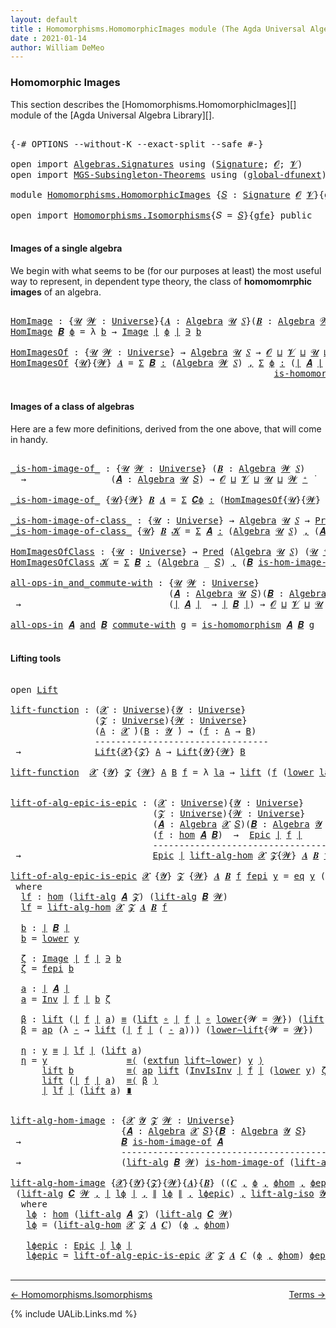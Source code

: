 ```yaml
---
layout: default
title : Homomorphisms.HomomorphicImages module (The Agda Universal Algebra Library)
date : 2021-01-14
author: William DeMeo
---
```


### <a id="homomorphic-images">Homomorphic Images</a>

This section describes the [Homomorphisms.HomomorphicImages][] module of the [Agda Universal Algebra Library][].

<pre class="Agda">

<a id="333" class="Symbol">{-#</a> <a id="337" class="Keyword">OPTIONS</a> <a id="345" class="Pragma">--without-K</a> <a id="357" class="Pragma">--exact-split</a> <a id="371" class="Pragma">--safe</a> <a id="378" class="Symbol">#-}</a>

<a id="383" class="Keyword">open</a> <a id="388" class="Keyword">import</a> <a id="395" href="Algebras.Signatures.html" class="Module">Algebras.Signatures</a> <a id="415" class="Keyword">using</a> <a id="421" class="Symbol">(</a><a id="422" href="Algebras.Signatures.html#1299" class="Function">Signature</a><a id="431" class="Symbol">;</a> <a id="433" href="universes.html#613" class="Generalizable">𝓞</a><a id="434" class="Symbol">;</a> <a id="436" href="universes.html#617" class="Generalizable">𝓥</a><a id="437" class="Symbol">)</a>
<a id="439" class="Keyword">open</a> <a id="444" class="Keyword">import</a> <a id="451" href="MGS-Subsingleton-Theorems.html" class="Module">MGS-Subsingleton-Theorems</a> <a id="477" class="Keyword">using</a> <a id="483" class="Symbol">(</a><a id="484" href="MGS-Subsingleton-Theorems.html#3468" class="Function">global-dfunext</a><a id="498" class="Symbol">)</a>

<a id="501" class="Keyword">module</a> <a id="508" href="Homomorphisms.HomomorphicImages.html" class="Module">Homomorphisms.HomomorphicImages</a> <a id="540" class="Symbol">{</a><a id="541" href="Homomorphisms.HomomorphicImages.html#541" class="Bound">𝑆</a> <a id="543" class="Symbol">:</a> <a id="545" href="Algebras.Signatures.html#1299" class="Function">Signature</a> <a id="555" href="universes.html#613" class="Generalizable">𝓞</a> <a id="557" href="universes.html#617" class="Generalizable">𝓥</a><a id="558" class="Symbol">}{</a><a id="560" href="Homomorphisms.HomomorphicImages.html#560" class="Bound">gfe</a> <a id="564" class="Symbol">:</a> <a id="566" href="MGS-Subsingleton-Theorems.html#3468" class="Function">global-dfunext</a><a id="580" class="Symbol">}</a> <a id="582" class="Keyword">where</a>

<a id="589" class="Keyword">open</a> <a id="594" class="Keyword">import</a> <a id="601" href="Homomorphisms.Isomorphisms.html" class="Module">Homomorphisms.Isomorphisms</a><a id="627" class="Symbol">{</a><a id="628" class="Argument">𝑆</a> <a id="630" class="Symbol">=</a> <a id="632" href="Homomorphisms.HomomorphicImages.html#541" class="Bound">𝑆</a><a id="633" class="Symbol">}{</a><a id="635" href="Homomorphisms.HomomorphicImages.html#560" class="Bound">gfe</a><a id="638" class="Symbol">}</a> <a id="640" class="Keyword">public</a>

</pre>


#### <a id="images-of-a-single-algebra">Images of a single algebra</a>

We begin with what seems to be (for our purposes at least) the most useful way to represent, in dependent type theory, the class of **homomomrphic images** of an algebra.

<pre class="Agda">

<a id="HomImage"></a><a id="919" href="Homomorphisms.HomomorphicImages.html#919" class="Function">HomImage</a> <a id="928" class="Symbol">:</a> <a id="930" class="Symbol">{</a><a id="931" href="Homomorphisms.HomomorphicImages.html#931" class="Bound">𝓤</a> <a id="933" href="Homomorphisms.HomomorphicImages.html#933" class="Bound">𝓦</a> <a id="935" class="Symbol">:</a> <a id="937" href="universes.html#551" class="Function">Universe</a><a id="945" class="Symbol">}{</a><a id="947" href="Homomorphisms.HomomorphicImages.html#947" class="Bound">𝑨</a> <a id="949" class="Symbol">:</a> <a id="951" href="Algebras.Algebras.html#694" class="Function">Algebra</a> <a id="959" href="Homomorphisms.HomomorphicImages.html#931" class="Bound">𝓤</a> <a id="961" href="Homomorphisms.HomomorphicImages.html#541" class="Bound">𝑆</a><a id="962" class="Symbol">}(</a><a id="964" href="Homomorphisms.HomomorphicImages.html#964" class="Bound">𝑩</a> <a id="966" class="Symbol">:</a> <a id="968" href="Algebras.Algebras.html#694" class="Function">Algebra</a> <a id="976" href="Homomorphisms.HomomorphicImages.html#933" class="Bound">𝓦</a> <a id="978" href="Homomorphisms.HomomorphicImages.html#541" class="Bound">𝑆</a><a id="979" class="Symbol">)(</a><a id="981" href="Homomorphisms.HomomorphicImages.html#981" class="Bound">ϕ</a> <a id="983" class="Symbol">:</a> <a id="985" href="Homomorphisms.Basic.html#2268" class="Function">hom</a> <a id="989" href="Homomorphisms.HomomorphicImages.html#947" class="Bound">𝑨</a> <a id="991" href="Homomorphisms.HomomorphicImages.html#964" class="Bound">𝑩</a><a id="992" class="Symbol">)</a> <a id="994" class="Symbol">→</a> <a id="996" href="Prelude.Preliminaries.html#12634" class="Function Operator">∣</a> <a id="998" href="Homomorphisms.HomomorphicImages.html#964" class="Bound">𝑩</a> <a id="1000" href="Prelude.Preliminaries.html#12634" class="Function Operator">∣</a> <a id="1002" class="Symbol">→</a> <a id="1004" href="Homomorphisms.HomomorphicImages.html#931" class="Bound">𝓤</a> <a id="1006" href="Agda.Primitive.html#636" class="Function Operator">⊔</a> <a id="1008" href="Homomorphisms.HomomorphicImages.html#933" class="Bound">𝓦</a> <a id="1010" href="universes.html#758" class="Function Operator">̇</a>
<a id="1012" href="Homomorphisms.HomomorphicImages.html#919" class="Function">HomImage</a> <a id="1021" href="Homomorphisms.HomomorphicImages.html#1021" class="Bound">𝑩</a> <a id="1023" href="Homomorphisms.HomomorphicImages.html#1023" class="Bound">ϕ</a> <a id="1025" class="Symbol">=</a> <a id="1027" class="Symbol">λ</a> <a id="1029" href="Homomorphisms.HomomorphicImages.html#1029" class="Bound">b</a> <a id="1031" class="Symbol">→</a> <a id="1033" href="Prelude.Inverses.html#715" class="Datatype Operator">Image</a> <a id="1039" href="Prelude.Preliminaries.html#12634" class="Function Operator">∣</a> <a id="1041" href="Homomorphisms.HomomorphicImages.html#1023" class="Bound">ϕ</a> <a id="1043" href="Prelude.Preliminaries.html#12634" class="Function Operator">∣</a> <a id="1045" href="Prelude.Inverses.html#715" class="Datatype Operator">∋</a> <a id="1047" href="Homomorphisms.HomomorphicImages.html#1029" class="Bound">b</a>

<a id="HomImagesOf"></a><a id="1050" href="Homomorphisms.HomomorphicImages.html#1050" class="Function">HomImagesOf</a> <a id="1062" class="Symbol">:</a> <a id="1064" class="Symbol">{</a><a id="1065" href="Homomorphisms.HomomorphicImages.html#1065" class="Bound">𝓤</a> <a id="1067" href="Homomorphisms.HomomorphicImages.html#1067" class="Bound">𝓦</a> <a id="1069" class="Symbol">:</a> <a id="1071" href="universes.html#551" class="Function">Universe</a><a id="1079" class="Symbol">}</a> <a id="1081" class="Symbol">→</a> <a id="1083" href="Algebras.Algebras.html#694" class="Function">Algebra</a> <a id="1091" href="Homomorphisms.HomomorphicImages.html#1065" class="Bound">𝓤</a> <a id="1093" href="Homomorphisms.HomomorphicImages.html#541" class="Bound">𝑆</a> <a id="1095" class="Symbol">→</a> <a id="1097" href="Homomorphisms.HomomorphicImages.html#555" class="Bound">𝓞</a> <a id="1099" href="Agda.Primitive.html#636" class="Function Operator">⊔</a> <a id="1101" href="Homomorphisms.HomomorphicImages.html#557" class="Bound">𝓥</a> <a id="1103" href="Agda.Primitive.html#636" class="Function Operator">⊔</a> <a id="1105" href="Homomorphisms.HomomorphicImages.html#1065" class="Bound">𝓤</a> <a id="1107" href="Agda.Primitive.html#636" class="Function Operator">⊔</a> <a id="1109" href="Homomorphisms.HomomorphicImages.html#1067" class="Bound">𝓦</a> <a id="1111" href="universes.html#527" class="Function Operator">⁺</a> <a id="1113" href="universes.html#758" class="Function Operator">̇</a>
<a id="1115" href="Homomorphisms.HomomorphicImages.html#1050" class="Function">HomImagesOf</a> <a id="1127" class="Symbol">{</a><a id="1128" href="Homomorphisms.HomomorphicImages.html#1128" class="Bound">𝓤</a><a id="1129" class="Symbol">}{</a><a id="1131" href="Homomorphisms.HomomorphicImages.html#1131" class="Bound">𝓦</a><a id="1132" class="Symbol">}</a> <a id="1134" href="Homomorphisms.HomomorphicImages.html#1134" class="Bound">𝑨</a> <a id="1136" class="Symbol">=</a> <a id="1138" href="MGS-MLTT.html#3074" class="Function">Σ</a> <a id="1140" href="Homomorphisms.HomomorphicImages.html#1140" class="Bound">𝑩</a> <a id="1142" href="MGS-MLTT.html#3074" class="Function">꞉</a> <a id="1144" class="Symbol">(</a><a id="1145" href="Algebras.Algebras.html#694" class="Function">Algebra</a> <a id="1153" href="Homomorphisms.HomomorphicImages.html#1131" class="Bound">𝓦</a> <a id="1155" href="Homomorphisms.HomomorphicImages.html#541" class="Bound">𝑆</a><a id="1156" class="Symbol">)</a> <a id="1158" href="MGS-MLTT.html#3074" class="Function">,</a> <a id="1160" href="MGS-MLTT.html#3074" class="Function">Σ</a> <a id="1162" href="Homomorphisms.HomomorphicImages.html#1162" class="Bound">ϕ</a> <a id="1164" href="MGS-MLTT.html#3074" class="Function">꞉</a> <a id="1166" class="Symbol">(</a><a id="1167" href="Prelude.Preliminaries.html#12634" class="Function Operator">∣</a> <a id="1169" href="Homomorphisms.HomomorphicImages.html#1134" class="Bound">𝑨</a> <a id="1171" href="Prelude.Preliminaries.html#12634" class="Function Operator">∣</a> <a id="1173" class="Symbol">→</a> <a id="1175" href="Prelude.Preliminaries.html#12634" class="Function Operator">∣</a> <a id="1177" href="Homomorphisms.HomomorphicImages.html#1140" class="Bound">𝑩</a> <a id="1179" href="Prelude.Preliminaries.html#12634" class="Function Operator">∣</a><a id="1180" class="Symbol">)</a> <a id="1182" href="MGS-MLTT.html#3074" class="Function">,</a>
                                                  <a id="1234" href="Homomorphisms.Basic.html#2110" class="Function">is-homomorphism</a> <a id="1250" href="Homomorphisms.HomomorphicImages.html#1134" class="Bound">𝑨</a> <a id="1252" href="Homomorphisms.HomomorphicImages.html#1140" class="Bound">𝑩</a> <a id="1254" href="Homomorphisms.HomomorphicImages.html#1162" class="Bound">ϕ</a> <a id="1256" href="MGS-MLTT.html#3515" class="Function Operator">×</a> <a id="1258" href="Prelude.Inverses.html#2322" class="Function">Epic</a> <a id="1263" href="Homomorphisms.HomomorphicImages.html#1162" class="Bound">ϕ</a>

</pre>




#### <a id="images-of-a-class-of-algebras">Images of a class of algebras</a>

Here are a few more definitions, derived from the one above, that will come in handy.

<pre class="Agda">

<a id="_is-hom-image-of_"></a><a id="1460" href="Homomorphisms.HomomorphicImages.html#1460" class="Function Operator">_is-hom-image-of_</a> <a id="1478" class="Symbol">:</a> <a id="1480" class="Symbol">{</a><a id="1481" href="Homomorphisms.HomomorphicImages.html#1481" class="Bound">𝓤</a> <a id="1483" href="Homomorphisms.HomomorphicImages.html#1483" class="Bound">𝓦</a> <a id="1485" class="Symbol">:</a> <a id="1487" href="universes.html#551" class="Function">Universe</a><a id="1495" class="Symbol">}</a> <a id="1497" class="Symbol">(</a><a id="1498" href="Homomorphisms.HomomorphicImages.html#1498" class="Bound">𝑩</a> <a id="1500" class="Symbol">:</a> <a id="1502" href="Algebras.Algebras.html#694" class="Function">Algebra</a> <a id="1510" href="Homomorphisms.HomomorphicImages.html#1483" class="Bound">𝓦</a> <a id="1512" href="Homomorphisms.HomomorphicImages.html#541" class="Bound">𝑆</a><a id="1513" class="Symbol">)</a>
  <a id="1517" class="Symbol">→</a>                <a id="1534" class="Symbol">(</a><a id="1535" href="Homomorphisms.HomomorphicImages.html#1535" class="Bound">𝑨</a> <a id="1537" class="Symbol">:</a> <a id="1539" href="Algebras.Algebras.html#694" class="Function">Algebra</a> <a id="1547" href="Homomorphisms.HomomorphicImages.html#1481" class="Bound">𝓤</a> <a id="1549" href="Homomorphisms.HomomorphicImages.html#541" class="Bound">𝑆</a><a id="1550" class="Symbol">)</a> <a id="1552" class="Symbol">→</a> <a id="1554" href="Homomorphisms.HomomorphicImages.html#555" class="Bound">𝓞</a> <a id="1556" href="Agda.Primitive.html#636" class="Function Operator">⊔</a> <a id="1558" href="Homomorphisms.HomomorphicImages.html#557" class="Bound">𝓥</a> <a id="1560" href="Agda.Primitive.html#636" class="Function Operator">⊔</a> <a id="1562" href="Homomorphisms.HomomorphicImages.html#1481" class="Bound">𝓤</a> <a id="1564" href="Agda.Primitive.html#636" class="Function Operator">⊔</a> <a id="1566" href="Homomorphisms.HomomorphicImages.html#1483" class="Bound">𝓦</a> <a id="1568" href="universes.html#527" class="Function Operator">⁺</a> <a id="1570" href="universes.html#758" class="Function Operator">̇</a>

<a id="1573" href="Homomorphisms.HomomorphicImages.html#1460" class="Function Operator">_is-hom-image-of_</a> <a id="1591" class="Symbol">{</a><a id="1592" href="Homomorphisms.HomomorphicImages.html#1592" class="Bound">𝓤</a><a id="1593" class="Symbol">}{</a><a id="1595" href="Homomorphisms.HomomorphicImages.html#1595" class="Bound">𝓦</a><a id="1596" class="Symbol">}</a> <a id="1598" href="Homomorphisms.HomomorphicImages.html#1598" class="Bound">𝑩</a> <a id="1600" href="Homomorphisms.HomomorphicImages.html#1600" class="Bound">𝑨</a> <a id="1602" class="Symbol">=</a> <a id="1604" href="MGS-MLTT.html#3074" class="Function">Σ</a> <a id="1606" href="Homomorphisms.HomomorphicImages.html#1606" class="Bound">𝑪ϕ</a> <a id="1609" href="MGS-MLTT.html#3074" class="Function">꞉</a> <a id="1611" class="Symbol">(</a><a id="1612" href="Homomorphisms.HomomorphicImages.html#1050" class="Function">HomImagesOf</a><a id="1623" class="Symbol">{</a><a id="1624" href="Homomorphisms.HomomorphicImages.html#1592" class="Bound">𝓤</a><a id="1625" class="Symbol">}{</a><a id="1627" href="Homomorphisms.HomomorphicImages.html#1595" class="Bound">𝓦</a><a id="1628" class="Symbol">}</a> <a id="1630" href="Homomorphisms.HomomorphicImages.html#1600" class="Bound">𝑨</a><a id="1631" class="Symbol">)</a> <a id="1633" href="MGS-MLTT.html#3074" class="Function">,</a> <a id="1635" href="Prelude.Preliminaries.html#12634" class="Function Operator">∣</a> <a id="1637" href="Homomorphisms.HomomorphicImages.html#1606" class="Bound">𝑪ϕ</a> <a id="1640" href="Prelude.Preliminaries.html#12634" class="Function Operator">∣</a> <a id="1642" href="Homomorphisms.Isomorphisms.html#1152" class="Function Operator">≅</a> <a id="1644" href="Homomorphisms.HomomorphicImages.html#1598" class="Bound">𝑩</a>

<a id="_is-hom-image-of-class_"></a><a id="1647" href="Homomorphisms.HomomorphicImages.html#1647" class="Function Operator">_is-hom-image-of-class_</a> <a id="1671" class="Symbol">:</a> <a id="1673" class="Symbol">{</a><a id="1674" href="Homomorphisms.HomomorphicImages.html#1674" class="Bound">𝓤</a> <a id="1676" class="Symbol">:</a> <a id="1678" href="universes.html#551" class="Function">Universe</a><a id="1686" class="Symbol">}</a> <a id="1688" class="Symbol">→</a> <a id="1690" href="Algebras.Algebras.html#694" class="Function">Algebra</a> <a id="1698" href="Homomorphisms.HomomorphicImages.html#1674" class="Bound">𝓤</a> <a id="1700" href="Homomorphisms.HomomorphicImages.html#541" class="Bound">𝑆</a> <a id="1702" class="Symbol">→</a> <a id="1704" href="Relations.Unary.html#1062" class="Function">Pred</a> <a id="1709" class="Symbol">(</a><a id="1710" href="Algebras.Algebras.html#694" class="Function">Algebra</a> <a id="1718" href="Homomorphisms.HomomorphicImages.html#1674" class="Bound">𝓤</a> <a id="1720" href="Homomorphisms.HomomorphicImages.html#541" class="Bound">𝑆</a><a id="1721" class="Symbol">)(</a><a id="1723" href="Homomorphisms.HomomorphicImages.html#1674" class="Bound">𝓤</a> <a id="1725" href="universes.html#527" class="Function Operator">⁺</a><a id="1726" class="Symbol">)</a> <a id="1728" class="Symbol">→</a> <a id="1730" href="Homomorphisms.HomomorphicImages.html#555" class="Bound">𝓞</a> <a id="1732" href="Agda.Primitive.html#636" class="Function Operator">⊔</a> <a id="1734" href="Homomorphisms.HomomorphicImages.html#557" class="Bound">𝓥</a> <a id="1736" href="Agda.Primitive.html#636" class="Function Operator">⊔</a> <a id="1738" href="Homomorphisms.HomomorphicImages.html#1674" class="Bound">𝓤</a> <a id="1740" href="universes.html#527" class="Function Operator">⁺</a> <a id="1742" href="universes.html#758" class="Function Operator">̇</a>
<a id="1744" href="Homomorphisms.HomomorphicImages.html#1647" class="Function Operator">_is-hom-image-of-class_</a> <a id="1768" class="Symbol">{</a><a id="1769" href="Homomorphisms.HomomorphicImages.html#1769" class="Bound">𝓤</a><a id="1770" class="Symbol">}</a> <a id="1772" href="Homomorphisms.HomomorphicImages.html#1772" class="Bound">𝑩</a> <a id="1774" href="Homomorphisms.HomomorphicImages.html#1774" class="Bound">𝓚</a> <a id="1776" class="Symbol">=</a> <a id="1778" href="MGS-MLTT.html#3074" class="Function">Σ</a> <a id="1780" href="Homomorphisms.HomomorphicImages.html#1780" class="Bound">𝑨</a> <a id="1782" href="MGS-MLTT.html#3074" class="Function">꞉</a> <a id="1784" class="Symbol">(</a><a id="1785" href="Algebras.Algebras.html#694" class="Function">Algebra</a> <a id="1793" href="Homomorphisms.HomomorphicImages.html#1769" class="Bound">𝓤</a> <a id="1795" href="Homomorphisms.HomomorphicImages.html#541" class="Bound">𝑆</a><a id="1796" class="Symbol">)</a> <a id="1798" href="MGS-MLTT.html#3074" class="Function">,</a> <a id="1800" class="Symbol">(</a><a id="1801" href="Homomorphisms.HomomorphicImages.html#1780" class="Bound">𝑨</a> <a id="1803" href="Relations.Unary.html#2061" class="Function Operator">∈</a> <a id="1805" href="Homomorphisms.HomomorphicImages.html#1774" class="Bound">𝓚</a><a id="1806" class="Symbol">)</a> <a id="1808" href="MGS-MLTT.html#3515" class="Function Operator">×</a> <a id="1810" class="Symbol">(</a><a id="1811" href="Homomorphisms.HomomorphicImages.html#1772" class="Bound">𝑩</a> <a id="1813" href="Homomorphisms.HomomorphicImages.html#1460" class="Function Operator">is-hom-image-of</a> <a id="1829" href="Homomorphisms.HomomorphicImages.html#1780" class="Bound">𝑨</a><a id="1830" class="Symbol">)</a>

<a id="HomImagesOfClass"></a><a id="1833" href="Homomorphisms.HomomorphicImages.html#1833" class="Function">HomImagesOfClass</a> <a id="1850" class="Symbol">:</a> <a id="1852" class="Symbol">{</a><a id="1853" href="Homomorphisms.HomomorphicImages.html#1853" class="Bound">𝓤</a> <a id="1855" class="Symbol">:</a> <a id="1857" href="universes.html#551" class="Function">Universe</a><a id="1865" class="Symbol">}</a> <a id="1867" class="Symbol">→</a> <a id="1869" href="Relations.Unary.html#1062" class="Function">Pred</a> <a id="1874" class="Symbol">(</a><a id="1875" href="Algebras.Algebras.html#694" class="Function">Algebra</a> <a id="1883" href="Homomorphisms.HomomorphicImages.html#1853" class="Bound">𝓤</a> <a id="1885" href="Homomorphisms.HomomorphicImages.html#541" class="Bound">𝑆</a><a id="1886" class="Symbol">)</a> <a id="1888" class="Symbol">(</a><a id="1889" href="Homomorphisms.HomomorphicImages.html#1853" class="Bound">𝓤</a> <a id="1891" href="universes.html#527" class="Function Operator">⁺</a><a id="1892" class="Symbol">)</a> <a id="1894" class="Symbol">→</a> <a id="1896" href="Homomorphisms.HomomorphicImages.html#555" class="Bound">𝓞</a> <a id="1898" href="Agda.Primitive.html#636" class="Function Operator">⊔</a> <a id="1900" href="Homomorphisms.HomomorphicImages.html#557" class="Bound">𝓥</a> <a id="1902" href="Agda.Primitive.html#636" class="Function Operator">⊔</a> <a id="1904" href="Homomorphisms.HomomorphicImages.html#1853" class="Bound">𝓤</a> <a id="1906" href="universes.html#527" class="Function Operator">⁺</a> <a id="1908" href="universes.html#758" class="Function Operator">̇</a>
<a id="1910" href="Homomorphisms.HomomorphicImages.html#1833" class="Function">HomImagesOfClass</a> <a id="1927" href="Homomorphisms.HomomorphicImages.html#1927" class="Bound">𝓚</a> <a id="1929" class="Symbol">=</a> <a id="1931" href="MGS-MLTT.html#3074" class="Function">Σ</a> <a id="1933" href="Homomorphisms.HomomorphicImages.html#1933" class="Bound">𝑩</a> <a id="1935" href="MGS-MLTT.html#3074" class="Function">꞉</a> <a id="1937" class="Symbol">(</a><a id="1938" href="Algebras.Algebras.html#694" class="Function">Algebra</a> <a id="1946" class="Symbol">_</a> <a id="1948" href="Homomorphisms.HomomorphicImages.html#541" class="Bound">𝑆</a><a id="1949" class="Symbol">)</a> <a id="1951" href="MGS-MLTT.html#3074" class="Function">,</a> <a id="1953" class="Symbol">(</a><a id="1954" href="Homomorphisms.HomomorphicImages.html#1933" class="Bound">𝑩</a> <a id="1956" href="Homomorphisms.HomomorphicImages.html#1647" class="Function Operator">is-hom-image-of-class</a> <a id="1978" href="Homomorphisms.HomomorphicImages.html#1927" class="Bound">𝓚</a><a id="1979" class="Symbol">)</a>

<a id="all-ops-in_and_commute-with"></a><a id="1982" href="Homomorphisms.HomomorphicImages.html#1982" class="Function Operator">all-ops-in_and_commute-with</a> <a id="2010" class="Symbol">:</a> <a id="2012" class="Symbol">{</a><a id="2013" href="Homomorphisms.HomomorphicImages.html#2013" class="Bound">𝓤</a> <a id="2015" href="Homomorphisms.HomomorphicImages.html#2015" class="Bound">𝓦</a> <a id="2017" class="Symbol">:</a> <a id="2019" href="universes.html#551" class="Function">Universe</a><a id="2027" class="Symbol">}</a>
                              <a id="2059" class="Symbol">(</a><a id="2060" href="Homomorphisms.HomomorphicImages.html#2060" class="Bound">𝑨</a> <a id="2062" class="Symbol">:</a> <a id="2064" href="Algebras.Algebras.html#694" class="Function">Algebra</a> <a id="2072" href="Homomorphisms.HomomorphicImages.html#2013" class="Bound">𝓤</a> <a id="2074" href="Homomorphisms.HomomorphicImages.html#541" class="Bound">𝑆</a><a id="2075" class="Symbol">)(</a><a id="2077" href="Homomorphisms.HomomorphicImages.html#2077" class="Bound">𝑩</a> <a id="2079" class="Symbol">:</a> <a id="2081" href="Algebras.Algebras.html#694" class="Function">Algebra</a> <a id="2089" href="Homomorphisms.HomomorphicImages.html#2015" class="Bound">𝓦</a> <a id="2091" href="Homomorphisms.HomomorphicImages.html#541" class="Bound">𝑆</a><a id="2092" class="Symbol">)</a>
 <a id="2095" class="Symbol">→</a>                            <a id="2124" class="Symbol">(</a><a id="2125" href="Prelude.Preliminaries.html#12634" class="Function Operator">∣</a> <a id="2127" href="Homomorphisms.HomomorphicImages.html#2060" class="Bound">𝑨</a> <a id="2129" href="Prelude.Preliminaries.html#12634" class="Function Operator">∣</a>  <a id="2132" class="Symbol">→</a> <a id="2134" href="Prelude.Preliminaries.html#12634" class="Function Operator">∣</a> <a id="2136" href="Homomorphisms.HomomorphicImages.html#2077" class="Bound">𝑩</a> <a id="2138" href="Prelude.Preliminaries.html#12634" class="Function Operator">∣</a><a id="2139" class="Symbol">)</a> <a id="2141" class="Symbol">→</a> <a id="2143" href="Homomorphisms.HomomorphicImages.html#555" class="Bound">𝓞</a> <a id="2145" href="Agda.Primitive.html#636" class="Function Operator">⊔</a> <a id="2147" href="Homomorphisms.HomomorphicImages.html#557" class="Bound">𝓥</a> <a id="2149" href="Agda.Primitive.html#636" class="Function Operator">⊔</a> <a id="2151" href="Homomorphisms.HomomorphicImages.html#2013" class="Bound">𝓤</a> <a id="2153" href="Agda.Primitive.html#636" class="Function Operator">⊔</a> <a id="2155" href="Homomorphisms.HomomorphicImages.html#2015" class="Bound">𝓦</a> <a id="2157" href="universes.html#758" class="Function Operator">̇</a>

<a id="2160" href="Homomorphisms.HomomorphicImages.html#1982" class="Function Operator">all-ops-in</a> <a id="2171" href="Homomorphisms.HomomorphicImages.html#2171" class="Bound">𝑨</a> <a id="2173" href="Homomorphisms.HomomorphicImages.html#1982" class="Function Operator">and</a> <a id="2177" href="Homomorphisms.HomomorphicImages.html#2177" class="Bound">𝑩</a> <a id="2179" href="Homomorphisms.HomomorphicImages.html#1982" class="Function Operator">commute-with</a> <a id="2192" href="Homomorphisms.HomomorphicImages.html#2192" class="Bound">g</a> <a id="2194" class="Symbol">=</a> <a id="2196" href="Homomorphisms.Basic.html#2110" class="Function">is-homomorphism</a> <a id="2212" href="Homomorphisms.HomomorphicImages.html#2171" class="Bound">𝑨</a> <a id="2214" href="Homomorphisms.HomomorphicImages.html#2177" class="Bound">𝑩</a> <a id="2216" href="Homomorphisms.HomomorphicImages.html#2192" class="Bound">g</a>

</pre>



#### <a id="lifting-tools">Lifting tools</a>

<pre class="Agda">

<a id="2293" class="Keyword">open</a> <a id="2298" href="Prelude.Lifts.html#2418" class="Module">Lift</a>

<a id="lift-function"></a><a id="2304" href="Homomorphisms.HomomorphicImages.html#2304" class="Function">lift-function</a> <a id="2318" class="Symbol">:</a> <a id="2320" class="Symbol">(</a><a id="2321" href="Homomorphisms.HomomorphicImages.html#2321" class="Bound">𝓧</a> <a id="2323" class="Symbol">:</a> <a id="2325" href="universes.html#551" class="Function">Universe</a><a id="2333" class="Symbol">){</a><a id="2335" href="Homomorphisms.HomomorphicImages.html#2335" class="Bound">𝓨</a> <a id="2337" class="Symbol">:</a> <a id="2339" href="universes.html#551" class="Function">Universe</a><a id="2347" class="Symbol">}</a>
                <a id="2365" class="Symbol">(</a><a id="2366" href="Homomorphisms.HomomorphicImages.html#2366" class="Bound">𝓩</a> <a id="2368" class="Symbol">:</a> <a id="2370" href="universes.html#551" class="Function">Universe</a><a id="2378" class="Symbol">){</a><a id="2380" href="Homomorphisms.HomomorphicImages.html#2380" class="Bound">𝓦</a> <a id="2382" class="Symbol">:</a> <a id="2384" href="universes.html#551" class="Function">Universe</a><a id="2392" class="Symbol">}</a>
                <a id="2410" class="Symbol">(</a><a id="2411" href="Homomorphisms.HomomorphicImages.html#2411" class="Bound">A</a> <a id="2413" class="Symbol">:</a> <a id="2415" href="Homomorphisms.HomomorphicImages.html#2321" class="Bound">𝓧</a> <a id="2417" href="universes.html#758" class="Function Operator">̇</a><a id="2418" class="Symbol">)(</a><a id="2420" href="Homomorphisms.HomomorphicImages.html#2420" class="Bound">B</a> <a id="2422" class="Symbol">:</a> <a id="2424" href="Homomorphisms.HomomorphicImages.html#2335" class="Bound">𝓨</a> <a id="2426" href="universes.html#758" class="Function Operator">̇</a><a id="2427" class="Symbol">)</a> <a id="2429" class="Symbol">→</a> <a id="2431" class="Symbol">(</a><a id="2432" href="Homomorphisms.HomomorphicImages.html#2432" class="Bound">f</a> <a id="2434" class="Symbol">:</a> <a id="2436" href="Homomorphisms.HomomorphicImages.html#2411" class="Bound">A</a> <a id="2438" class="Symbol">→</a> <a id="2440" href="Homomorphisms.HomomorphicImages.html#2420" class="Bound">B</a><a id="2441" class="Symbol">)</a>
                <a id="2459" class="Comment">---------------------------------</a>
 <a id="2494" class="Symbol">→</a>              <a id="2509" href="Prelude.Lifts.html#2418" class="Record">Lift</a><a id="2513" class="Symbol">{</a><a id="2514" href="Homomorphisms.HomomorphicImages.html#2321" class="Bound">𝓧</a><a id="2515" class="Symbol">}{</a><a id="2517" href="Homomorphisms.HomomorphicImages.html#2366" class="Bound">𝓩</a><a id="2518" class="Symbol">}</a> <a id="2520" href="Homomorphisms.HomomorphicImages.html#2411" class="Bound">A</a> <a id="2522" class="Symbol">→</a> <a id="2524" href="Prelude.Lifts.html#2418" class="Record">Lift</a><a id="2528" class="Symbol">{</a><a id="2529" href="Homomorphisms.HomomorphicImages.html#2335" class="Bound">𝓨</a><a id="2530" class="Symbol">}{</a><a id="2532" href="Homomorphisms.HomomorphicImages.html#2380" class="Bound">𝓦</a><a id="2533" class="Symbol">}</a> <a id="2535" href="Homomorphisms.HomomorphicImages.html#2420" class="Bound">B</a>

<a id="2538" href="Homomorphisms.HomomorphicImages.html#2304" class="Function">lift-function</a>  <a id="2553" href="Homomorphisms.HomomorphicImages.html#2553" class="Bound">𝓧</a> <a id="2555" class="Symbol">{</a><a id="2556" href="Homomorphisms.HomomorphicImages.html#2556" class="Bound">𝓨</a><a id="2557" class="Symbol">}</a> <a id="2559" href="Homomorphisms.HomomorphicImages.html#2559" class="Bound">𝓩</a> <a id="2561" class="Symbol">{</a><a id="2562" href="Homomorphisms.HomomorphicImages.html#2562" class="Bound">𝓦</a><a id="2563" class="Symbol">}</a> <a id="2565" href="Homomorphisms.HomomorphicImages.html#2565" class="Bound">A</a> <a id="2567" href="Homomorphisms.HomomorphicImages.html#2567" class="Bound">B</a> <a id="2569" href="Homomorphisms.HomomorphicImages.html#2569" class="Bound">f</a> <a id="2571" class="Symbol">=</a> <a id="2573" class="Symbol">λ</a> <a id="2575" href="Homomorphisms.HomomorphicImages.html#2575" class="Bound">la</a> <a id="2578" class="Symbol">→</a> <a id="2580" href="Prelude.Lifts.html#2480" class="InductiveConstructor">lift</a> <a id="2585" class="Symbol">(</a><a id="2586" href="Homomorphisms.HomomorphicImages.html#2569" class="Bound">f</a> <a id="2588" class="Symbol">(</a><a id="2589" href="Prelude.Lifts.html#2492" class="Field">lower</a> <a id="2595" href="Homomorphisms.HomomorphicImages.html#2575" class="Bound">la</a><a id="2597" class="Symbol">))</a>


<a id="lift-of-alg-epic-is-epic"></a><a id="2602" href="Homomorphisms.HomomorphicImages.html#2602" class="Function">lift-of-alg-epic-is-epic</a> <a id="2627" class="Symbol">:</a> <a id="2629" class="Symbol">(</a><a id="2630" href="Homomorphisms.HomomorphicImages.html#2630" class="Bound">𝓧</a> <a id="2632" class="Symbol">:</a> <a id="2634" href="universes.html#551" class="Function">Universe</a><a id="2642" class="Symbol">){</a><a id="2644" href="Homomorphisms.HomomorphicImages.html#2644" class="Bound">𝓨</a> <a id="2646" class="Symbol">:</a> <a id="2648" href="universes.html#551" class="Function">Universe</a><a id="2656" class="Symbol">}</a>
                           <a id="2685" class="Symbol">(</a><a id="2686" href="Homomorphisms.HomomorphicImages.html#2686" class="Bound">𝓩</a> <a id="2688" class="Symbol">:</a> <a id="2690" href="universes.html#551" class="Function">Universe</a><a id="2698" class="Symbol">){</a><a id="2700" href="Homomorphisms.HomomorphicImages.html#2700" class="Bound">𝓦</a> <a id="2702" class="Symbol">:</a> <a id="2704" href="universes.html#551" class="Function">Universe</a><a id="2712" class="Symbol">}</a>
                           <a id="2741" class="Symbol">(</a><a id="2742" href="Homomorphisms.HomomorphicImages.html#2742" class="Bound">𝑨</a> <a id="2744" class="Symbol">:</a> <a id="2746" href="Algebras.Algebras.html#694" class="Function">Algebra</a> <a id="2754" href="Homomorphisms.HomomorphicImages.html#2630" class="Bound">𝓧</a> <a id="2756" href="Homomorphisms.HomomorphicImages.html#541" class="Bound">𝑆</a><a id="2757" class="Symbol">)(</a><a id="2759" href="Homomorphisms.HomomorphicImages.html#2759" class="Bound">𝑩</a> <a id="2761" class="Symbol">:</a> <a id="2763" href="Algebras.Algebras.html#694" class="Function">Algebra</a> <a id="2771" href="Homomorphisms.HomomorphicImages.html#2644" class="Bound">𝓨</a> <a id="2773" href="Homomorphisms.HomomorphicImages.html#541" class="Bound">𝑆</a><a id="2774" class="Symbol">)</a>
                           <a id="2803" class="Symbol">(</a><a id="2804" href="Homomorphisms.HomomorphicImages.html#2804" class="Bound">f</a> <a id="2806" class="Symbol">:</a> <a id="2808" href="Homomorphisms.Basic.html#2268" class="Function">hom</a> <a id="2812" href="Homomorphisms.HomomorphicImages.html#2742" class="Bound">𝑨</a> <a id="2814" href="Homomorphisms.HomomorphicImages.html#2759" class="Bound">𝑩</a><a id="2815" class="Symbol">)</a>  <a id="2818" class="Symbol">→</a>  <a id="2821" href="Prelude.Inverses.html#2322" class="Function">Epic</a> <a id="2826" href="Prelude.Preliminaries.html#12634" class="Function Operator">∣</a> <a id="2828" href="Homomorphisms.HomomorphicImages.html#2804" class="Bound">f</a> <a id="2830" href="Prelude.Preliminaries.html#12634" class="Function Operator">∣</a>
                           <a id="2859" class="Comment">------------------------------------</a>
 <a id="2897" class="Symbol">→</a>                         <a id="2923" href="Prelude.Inverses.html#2322" class="Function">Epic</a> <a id="2928" href="Prelude.Preliminaries.html#12634" class="Function Operator">∣</a> <a id="2930" href="Homomorphisms.Isomorphisms.html#5041" class="Function">lift-alg-hom</a> <a id="2943" href="Homomorphisms.HomomorphicImages.html#2630" class="Bound">𝓧</a> <a id="2945" href="Homomorphisms.HomomorphicImages.html#2686" class="Bound">𝓩</a><a id="2946" class="Symbol">{</a><a id="2947" href="Homomorphisms.HomomorphicImages.html#2700" class="Bound">𝓦</a><a id="2948" class="Symbol">}</a> <a id="2950" href="Homomorphisms.HomomorphicImages.html#2742" class="Bound">𝑨</a> <a id="2952" href="Homomorphisms.HomomorphicImages.html#2759" class="Bound">𝑩</a> <a id="2954" href="Homomorphisms.HomomorphicImages.html#2804" class="Bound">f</a> <a id="2956" href="Prelude.Preliminaries.html#12634" class="Function Operator">∣</a>

<a id="2959" href="Homomorphisms.HomomorphicImages.html#2602" class="Function">lift-of-alg-epic-is-epic</a> <a id="2984" href="Homomorphisms.HomomorphicImages.html#2984" class="Bound">𝓧</a> <a id="2986" class="Symbol">{</a><a id="2987" href="Homomorphisms.HomomorphicImages.html#2987" class="Bound">𝓨</a><a id="2988" class="Symbol">}</a> <a id="2990" href="Homomorphisms.HomomorphicImages.html#2990" class="Bound">𝓩</a> <a id="2992" class="Symbol">{</a><a id="2993" href="Homomorphisms.HomomorphicImages.html#2993" class="Bound">𝓦</a><a id="2994" class="Symbol">}</a> <a id="2996" href="Homomorphisms.HomomorphicImages.html#2996" class="Bound">𝑨</a> <a id="2998" href="Homomorphisms.HomomorphicImages.html#2998" class="Bound">𝑩</a> <a id="3000" href="Homomorphisms.HomomorphicImages.html#3000" class="Bound">f</a> <a id="3002" href="Homomorphisms.HomomorphicImages.html#3002" class="Bound">fepi</a> <a id="3007" href="Homomorphisms.HomomorphicImages.html#3007" class="Bound">y</a> <a id="3009" class="Symbol">=</a> <a id="3011" href="Prelude.Inverses.html#811" class="InductiveConstructor">eq</a> <a id="3014" href="Homomorphisms.HomomorphicImages.html#3007" class="Bound">y</a> <a id="3016" class="Symbol">(</a><a id="3017" href="Prelude.Lifts.html#2480" class="InductiveConstructor">lift</a> <a id="3022" href="Homomorphisms.HomomorphicImages.html#3171" class="Function">a</a><a id="3023" class="Symbol">)</a> <a id="3025" href="Homomorphisms.HomomorphicImages.html#3324" class="Function">η</a>
 <a id="3028" class="Keyword">where</a>
  <a id="3036" href="Homomorphisms.HomomorphicImages.html#3036" class="Function">lf</a> <a id="3039" class="Symbol">:</a> <a id="3041" href="Homomorphisms.Basic.html#2268" class="Function">hom</a> <a id="3045" class="Symbol">(</a><a id="3046" href="Algebras.Algebras.html#4318" class="Function">lift-alg</a> <a id="3055" href="Homomorphisms.HomomorphicImages.html#2996" class="Bound">𝑨</a> <a id="3057" href="Homomorphisms.HomomorphicImages.html#2990" class="Bound">𝓩</a><a id="3058" class="Symbol">)</a> <a id="3060" class="Symbol">(</a><a id="3061" href="Algebras.Algebras.html#4318" class="Function">lift-alg</a> <a id="3070" href="Homomorphisms.HomomorphicImages.html#2998" class="Bound">𝑩</a> <a id="3072" href="Homomorphisms.HomomorphicImages.html#2993" class="Bound">𝓦</a><a id="3073" class="Symbol">)</a>
  <a id="3077" href="Homomorphisms.HomomorphicImages.html#3036" class="Function">lf</a> <a id="3080" class="Symbol">=</a> <a id="3082" href="Homomorphisms.Isomorphisms.html#5041" class="Function">lift-alg-hom</a> <a id="3095" href="Homomorphisms.HomomorphicImages.html#2984" class="Bound">𝓧</a> <a id="3097" href="Homomorphisms.HomomorphicImages.html#2990" class="Bound">𝓩</a> <a id="3099" href="Homomorphisms.HomomorphicImages.html#2996" class="Bound">𝑨</a> <a id="3101" href="Homomorphisms.HomomorphicImages.html#2998" class="Bound">𝑩</a> <a id="3103" href="Homomorphisms.HomomorphicImages.html#3000" class="Bound">f</a>

  <a id="3108" href="Homomorphisms.HomomorphicImages.html#3108" class="Function">b</a> <a id="3110" class="Symbol">:</a> <a id="3112" href="Prelude.Preliminaries.html#12634" class="Function Operator">∣</a> <a id="3114" href="Homomorphisms.HomomorphicImages.html#2998" class="Bound">𝑩</a> <a id="3116" href="Prelude.Preliminaries.html#12634" class="Function Operator">∣</a>
  <a id="3120" href="Homomorphisms.HomomorphicImages.html#3108" class="Function">b</a> <a id="3122" class="Symbol">=</a> <a id="3124" href="Prelude.Lifts.html#2492" class="Field">lower</a> <a id="3130" href="Homomorphisms.HomomorphicImages.html#3007" class="Bound">y</a>

  <a id="3135" href="Homomorphisms.HomomorphicImages.html#3135" class="Function">ζ</a> <a id="3137" class="Symbol">:</a> <a id="3139" href="Prelude.Inverses.html#715" class="Datatype Operator">Image</a> <a id="3145" href="Prelude.Preliminaries.html#12634" class="Function Operator">∣</a> <a id="3147" href="Homomorphisms.HomomorphicImages.html#3000" class="Bound">f</a> <a id="3149" href="Prelude.Preliminaries.html#12634" class="Function Operator">∣</a> <a id="3151" href="Prelude.Inverses.html#715" class="Datatype Operator">∋</a> <a id="3153" href="Homomorphisms.HomomorphicImages.html#3108" class="Function">b</a>
  <a id="3157" href="Homomorphisms.HomomorphicImages.html#3135" class="Function">ζ</a> <a id="3159" class="Symbol">=</a> <a id="3161" href="Homomorphisms.HomomorphicImages.html#3002" class="Bound">fepi</a> <a id="3166" href="Homomorphisms.HomomorphicImages.html#3108" class="Function">b</a>

  <a id="3171" href="Homomorphisms.HomomorphicImages.html#3171" class="Function">a</a> <a id="3173" class="Symbol">:</a> <a id="3175" href="Prelude.Preliminaries.html#12634" class="Function Operator">∣</a> <a id="3177" href="Homomorphisms.HomomorphicImages.html#2996" class="Bound">𝑨</a> <a id="3179" href="Prelude.Preliminaries.html#12634" class="Function Operator">∣</a>
  <a id="3183" href="Homomorphisms.HomomorphicImages.html#3171" class="Function">a</a> <a id="3185" class="Symbol">=</a> <a id="3187" href="Prelude.Inverses.html#1594" class="Function">Inv</a> <a id="3191" href="Prelude.Preliminaries.html#12634" class="Function Operator">∣</a> <a id="3193" href="Homomorphisms.HomomorphicImages.html#3000" class="Bound">f</a> <a id="3195" href="Prelude.Preliminaries.html#12634" class="Function Operator">∣</a> <a id="3197" href="Homomorphisms.HomomorphicImages.html#3108" class="Function">b</a> <a id="3199" href="Homomorphisms.HomomorphicImages.html#3135" class="Function">ζ</a>

  <a id="3204" href="Homomorphisms.HomomorphicImages.html#3204" class="Function">β</a> <a id="3206" class="Symbol">:</a> <a id="3208" href="Prelude.Lifts.html#2480" class="InductiveConstructor">lift</a> <a id="3213" class="Symbol">(</a><a id="3214" href="Prelude.Preliminaries.html#12634" class="Function Operator">∣</a> <a id="3216" href="Homomorphisms.HomomorphicImages.html#3000" class="Bound">f</a> <a id="3218" href="Prelude.Preliminaries.html#12634" class="Function Operator">∣</a> <a id="3220" href="Homomorphisms.HomomorphicImages.html#3171" class="Function">a</a><a id="3221" class="Symbol">)</a> <a id="3223" href="Prelude.Inverses.html#560" class="Datatype Operator">≡</a> <a id="3225" class="Symbol">(</a><a id="3226" href="Prelude.Lifts.html#2480" class="InductiveConstructor">lift</a> <a id="3231" href="MGS-MLTT.html#3813" class="Function Operator">∘</a> <a id="3233" href="Prelude.Preliminaries.html#12634" class="Function Operator">∣</a> <a id="3235" href="Homomorphisms.HomomorphicImages.html#3000" class="Bound">f</a> <a id="3237" href="Prelude.Preliminaries.html#12634" class="Function Operator">∣</a> <a id="3239" href="MGS-MLTT.html#3813" class="Function Operator">∘</a> <a id="3241" href="Prelude.Lifts.html#2492" class="Field">lower</a><a id="3246" class="Symbol">{</a><a id="3247" class="Argument">𝓦</a> <a id="3249" class="Symbol">=</a> <a id="3251" href="Homomorphisms.HomomorphicImages.html#2993" class="Bound">𝓦</a><a id="3252" class="Symbol">})</a> <a id="3255" class="Symbol">(</a><a id="3256" href="Prelude.Lifts.html#2480" class="InductiveConstructor">lift</a> <a id="3261" href="Homomorphisms.HomomorphicImages.html#3171" class="Function">a</a><a id="3262" class="Symbol">)</a>
  <a id="3266" href="Homomorphisms.HomomorphicImages.html#3204" class="Function">β</a> <a id="3268" class="Symbol">=</a> <a id="3270" href="MGS-MLTT.html#6613" class="Function">ap</a> <a id="3273" class="Symbol">(λ</a> <a id="3276" href="Homomorphisms.HomomorphicImages.html#3276" class="Bound">-</a> <a id="3278" class="Symbol">→</a> <a id="3280" href="Prelude.Lifts.html#2480" class="InductiveConstructor">lift</a> <a id="3285" class="Symbol">(</a><a id="3286" href="Prelude.Preliminaries.html#12634" class="Function Operator">∣</a> <a id="3288" href="Homomorphisms.HomomorphicImages.html#3000" class="Bound">f</a> <a id="3290" href="Prelude.Preliminaries.html#12634" class="Function Operator">∣</a> <a id="3292" class="Symbol">(</a> <a id="3294" href="Homomorphisms.HomomorphicImages.html#3276" class="Bound">-</a> <a id="3296" href="Homomorphisms.HomomorphicImages.html#3171" class="Function">a</a><a id="3297" class="Symbol">)))</a> <a id="3301" class="Symbol">(</a><a id="3302" href="Prelude.Lifts.html#3043" class="Function">lower∼lift</a><a id="3312" class="Symbol">{</a><a id="3313" class="Argument">𝓦</a> <a id="3315" class="Symbol">=</a> <a id="3317" href="Homomorphisms.HomomorphicImages.html#2993" class="Bound">𝓦</a><a id="3318" class="Symbol">})</a>

  <a id="3324" href="Homomorphisms.HomomorphicImages.html#3324" class="Function">η</a> <a id="3326" class="Symbol">:</a> <a id="3328" href="Homomorphisms.HomomorphicImages.html#3007" class="Bound">y</a> <a id="3330" href="Prelude.Inverses.html#560" class="Datatype Operator">≡</a> <a id="3332" href="Prelude.Preliminaries.html#12634" class="Function Operator">∣</a> <a id="3334" href="Homomorphisms.HomomorphicImages.html#3036" class="Function">lf</a> <a id="3337" href="Prelude.Preliminaries.html#12634" class="Function Operator">∣</a> <a id="3339" class="Symbol">(</a><a id="3340" href="Prelude.Lifts.html#2480" class="InductiveConstructor">lift</a> <a id="3345" href="Homomorphisms.HomomorphicImages.html#3171" class="Function">a</a><a id="3346" class="Symbol">)</a>
  <a id="3350" href="Homomorphisms.HomomorphicImages.html#3324" class="Function">η</a> <a id="3352" class="Symbol">=</a> <a id="3354" href="Homomorphisms.HomomorphicImages.html#3007" class="Bound">y</a>               <a id="3370" href="MGS-MLTT.html#5997" class="Function Operator">≡⟨</a> <a id="3373" class="Symbol">(</a><a id="3374" href="Prelude.Extensionality.html#6407" class="Function">extfun</a> <a id="3381" href="Prelude.Lifts.html#3131" class="Function">lift∼lower</a><a id="3391" class="Symbol">)</a> <a id="3393" href="Homomorphisms.HomomorphicImages.html#3007" class="Bound">y</a> <a id="3395" href="MGS-MLTT.html#5997" class="Function Operator">⟩</a>
      <a id="3403" href="Prelude.Lifts.html#2480" class="InductiveConstructor">lift</a> <a id="3408" href="Homomorphisms.HomomorphicImages.html#3108" class="Function">b</a>          <a id="3419" href="MGS-MLTT.html#5997" class="Function Operator">≡⟨</a> <a id="3422" href="MGS-MLTT.html#6613" class="Function">ap</a> <a id="3425" href="Prelude.Lifts.html#2480" class="InductiveConstructor">lift</a> <a id="3430" class="Symbol">(</a><a id="3431" href="Prelude.Inverses.html#1855" class="Function">InvIsInv</a> <a id="3440" href="Prelude.Preliminaries.html#12634" class="Function Operator">∣</a> <a id="3442" href="Homomorphisms.HomomorphicImages.html#3000" class="Bound">f</a> <a id="3444" href="Prelude.Preliminaries.html#12634" class="Function Operator">∣</a> <a id="3446" class="Symbol">(</a><a id="3447" href="Prelude.Lifts.html#2492" class="Field">lower</a> <a id="3453" href="Homomorphisms.HomomorphicImages.html#3007" class="Bound">y</a><a id="3454" class="Symbol">)</a> <a id="3456" href="Homomorphisms.HomomorphicImages.html#3135" class="Function">ζ</a><a id="3457" class="Symbol">)</a><a id="3458" href="MGS-MLTT.html#6125" class="Function Operator">⁻¹</a> <a id="3461" href="MGS-MLTT.html#5997" class="Function Operator">⟩</a>
      <a id="3469" href="Prelude.Lifts.html#2480" class="InductiveConstructor">lift</a> <a id="3474" class="Symbol">(</a><a id="3475" href="Prelude.Preliminaries.html#12634" class="Function Operator">∣</a> <a id="3477" href="Homomorphisms.HomomorphicImages.html#3000" class="Bound">f</a> <a id="3479" href="Prelude.Preliminaries.html#12634" class="Function Operator">∣</a> <a id="3481" href="Homomorphisms.HomomorphicImages.html#3171" class="Function">a</a><a id="3482" class="Symbol">)</a>  <a id="3485" href="MGS-MLTT.html#5997" class="Function Operator">≡⟨</a> <a id="3488" href="Homomorphisms.HomomorphicImages.html#3204" class="Function">β</a> <a id="3490" href="MGS-MLTT.html#5997" class="Function Operator">⟩</a>
      <a id="3498" href="Prelude.Preliminaries.html#12634" class="Function Operator">∣</a> <a id="3500" href="Homomorphisms.HomomorphicImages.html#3036" class="Function">lf</a> <a id="3503" href="Prelude.Preliminaries.html#12634" class="Function Operator">∣</a> <a id="3505" class="Symbol">(</a><a id="3506" href="Prelude.Lifts.html#2480" class="InductiveConstructor">lift</a> <a id="3511" href="Homomorphisms.HomomorphicImages.html#3171" class="Function">a</a><a id="3512" class="Symbol">)</a> <a id="3514" href="MGS-MLTT.html#6079" class="Function Operator">∎</a>


<a id="lift-alg-hom-image"></a><a id="3518" href="Homomorphisms.HomomorphicImages.html#3518" class="Function">lift-alg-hom-image</a> <a id="3537" class="Symbol">:</a> <a id="3539" class="Symbol">{</a><a id="3540" href="Homomorphisms.HomomorphicImages.html#3540" class="Bound">𝓧</a> <a id="3542" href="Homomorphisms.HomomorphicImages.html#3542" class="Bound">𝓨</a> <a id="3544" href="Homomorphisms.HomomorphicImages.html#3544" class="Bound">𝓩</a> <a id="3546" href="Homomorphisms.HomomorphicImages.html#3546" class="Bound">𝓦</a> <a id="3548" class="Symbol">:</a> <a id="3550" href="universes.html#551" class="Function">Universe</a><a id="3558" class="Symbol">}</a>
                     <a id="3581" class="Symbol">{</a><a id="3582" href="Homomorphisms.HomomorphicImages.html#3582" class="Bound">𝑨</a> <a id="3584" class="Symbol">:</a> <a id="3586" href="Algebras.Algebras.html#694" class="Function">Algebra</a> <a id="3594" href="Homomorphisms.HomomorphicImages.html#3540" class="Bound">𝓧</a> <a id="3596" href="Homomorphisms.HomomorphicImages.html#541" class="Bound">𝑆</a><a id="3597" class="Symbol">}{</a><a id="3599" href="Homomorphisms.HomomorphicImages.html#3599" class="Bound">𝑩</a> <a id="3601" class="Symbol">:</a> <a id="3603" href="Algebras.Algebras.html#694" class="Function">Algebra</a> <a id="3611" href="Homomorphisms.HomomorphicImages.html#3542" class="Bound">𝓨</a> <a id="3613" href="Homomorphisms.HomomorphicImages.html#541" class="Bound">𝑆</a><a id="3614" class="Symbol">}</a>
 <a id="3617" class="Symbol">→</a>                   <a id="3637" href="Homomorphisms.HomomorphicImages.html#3599" class="Bound">𝑩</a> <a id="3639" href="Homomorphisms.HomomorphicImages.html#1460" class="Function Operator">is-hom-image-of</a> <a id="3655" href="Homomorphisms.HomomorphicImages.html#3582" class="Bound">𝑨</a>
                     <a id="3678" class="Comment">-----------------------------------------------</a>
 <a id="3727" class="Symbol">→</a>                   <a id="3747" class="Symbol">(</a><a id="3748" href="Algebras.Algebras.html#4318" class="Function">lift-alg</a> <a id="3757" href="Homomorphisms.HomomorphicImages.html#3599" class="Bound">𝑩</a> <a id="3759" href="Homomorphisms.HomomorphicImages.html#3546" class="Bound">𝓦</a><a id="3760" class="Symbol">)</a> <a id="3762" href="Homomorphisms.HomomorphicImages.html#1460" class="Function Operator">is-hom-image-of</a> <a id="3778" class="Symbol">(</a><a id="3779" href="Algebras.Algebras.html#4318" class="Function">lift-alg</a> <a id="3788" href="Homomorphisms.HomomorphicImages.html#3582" class="Bound">𝑨</a> <a id="3790" href="Homomorphisms.HomomorphicImages.html#3544" class="Bound">𝓩</a><a id="3791" class="Symbol">)</a>

<a id="3794" href="Homomorphisms.HomomorphicImages.html#3518" class="Function">lift-alg-hom-image</a> <a id="3813" class="Symbol">{</a><a id="3814" href="Homomorphisms.HomomorphicImages.html#3814" class="Bound">𝓧</a><a id="3815" class="Symbol">}{</a><a id="3817" href="Homomorphisms.HomomorphicImages.html#3817" class="Bound">𝓨</a><a id="3818" class="Symbol">}{</a><a id="3820" href="Homomorphisms.HomomorphicImages.html#3820" class="Bound">𝓩</a><a id="3821" class="Symbol">}{</a><a id="3823" href="Homomorphisms.HomomorphicImages.html#3823" class="Bound">𝓦</a><a id="3824" class="Symbol">}{</a><a id="3826" href="Homomorphisms.HomomorphicImages.html#3826" class="Bound">𝑨</a><a id="3827" class="Symbol">}{</a><a id="3829" href="Homomorphisms.HomomorphicImages.html#3829" class="Bound">𝑩</a><a id="3830" class="Symbol">}</a> <a id="3832" class="Symbol">((</a><a id="3834" href="Homomorphisms.HomomorphicImages.html#3834" class="Bound">𝑪</a> <a id="3836" href="Prelude.Equality.html#493" class="InductiveConstructor Operator">,</a> <a id="3838" href="Homomorphisms.HomomorphicImages.html#3838" class="Bound">ϕ</a> <a id="3840" href="Prelude.Equality.html#493" class="InductiveConstructor Operator">,</a> <a id="3842" href="Homomorphisms.HomomorphicImages.html#3842" class="Bound">ϕhom</a> <a id="3847" href="Prelude.Equality.html#493" class="InductiveConstructor Operator">,</a> <a id="3849" href="Homomorphisms.HomomorphicImages.html#3849" class="Bound">ϕepic</a><a id="3854" class="Symbol">)</a> <a id="3856" href="Prelude.Equality.html#493" class="InductiveConstructor Operator">,</a> <a id="3858" href="Homomorphisms.HomomorphicImages.html#3858" class="Bound">C≅B</a><a id="3861" class="Symbol">)</a> <a id="3863" class="Symbol">=</a>
 <a id="3866" class="Symbol">(</a><a id="3867" href="Algebras.Algebras.html#4318" class="Function">lift-alg</a> <a id="3876" href="Homomorphisms.HomomorphicImages.html#3834" class="Bound">𝑪</a> <a id="3878" href="Homomorphisms.HomomorphicImages.html#3823" class="Bound">𝓦</a> <a id="3880" href="Prelude.Equality.html#493" class="InductiveConstructor Operator">,</a> <a id="3882" href="Prelude.Preliminaries.html#12634" class="Function Operator">∣</a> <a id="3884" href="Homomorphisms.HomomorphicImages.html#3944" class="Function">lϕ</a> <a id="3887" href="Prelude.Preliminaries.html#12634" class="Function Operator">∣</a> <a id="3889" href="Prelude.Equality.html#493" class="InductiveConstructor Operator">,</a> <a id="3891" href="Prelude.Preliminaries.html#12712" class="Function Operator">∥</a> <a id="3893" href="Homomorphisms.HomomorphicImages.html#3944" class="Function">lϕ</a> <a id="3896" href="Prelude.Preliminaries.html#12712" class="Function Operator">∥</a> <a id="3898" href="Prelude.Equality.html#493" class="InductiveConstructor Operator">,</a> <a id="3900" href="Homomorphisms.HomomorphicImages.html#4029" class="Function">lϕepic</a><a id="3906" class="Symbol">)</a> <a id="3908" href="Prelude.Equality.html#493" class="InductiveConstructor Operator">,</a> <a id="3910" href="Homomorphisms.Isomorphisms.html#5737" class="Function">lift-alg-iso</a> <a id="3923" href="Homomorphisms.HomomorphicImages.html#3817" class="Bound">𝓨</a> <a id="3925" href="Homomorphisms.HomomorphicImages.html#3823" class="Bound">𝓦</a> <a id="3927" href="Homomorphisms.HomomorphicImages.html#3834" class="Bound">𝑪</a> <a id="3929" href="Homomorphisms.HomomorphicImages.html#3858" class="Bound">C≅B</a>
  <a id="3935" class="Keyword">where</a>
   <a id="3944" href="Homomorphisms.HomomorphicImages.html#3944" class="Function">lϕ</a> <a id="3947" class="Symbol">:</a> <a id="3949" href="Homomorphisms.Basic.html#2268" class="Function">hom</a> <a id="3953" class="Symbol">(</a><a id="3954" href="Algebras.Algebras.html#4318" class="Function">lift-alg</a> <a id="3963" href="Homomorphisms.HomomorphicImages.html#3826" class="Bound">𝑨</a> <a id="3965" href="Homomorphisms.HomomorphicImages.html#3820" class="Bound">𝓩</a><a id="3966" class="Symbol">)</a> <a id="3968" class="Symbol">(</a><a id="3969" href="Algebras.Algebras.html#4318" class="Function">lift-alg</a> <a id="3978" href="Homomorphisms.HomomorphicImages.html#3834" class="Bound">𝑪</a> <a id="3980" href="Homomorphisms.HomomorphicImages.html#3823" class="Bound">𝓦</a><a id="3981" class="Symbol">)</a>
   <a id="3986" href="Homomorphisms.HomomorphicImages.html#3944" class="Function">lϕ</a> <a id="3989" class="Symbol">=</a> <a id="3991" class="Symbol">(</a><a id="3992" href="Homomorphisms.Isomorphisms.html#5041" class="Function">lift-alg-hom</a> <a id="4005" href="Homomorphisms.HomomorphicImages.html#3814" class="Bound">𝓧</a> <a id="4007" href="Homomorphisms.HomomorphicImages.html#3820" class="Bound">𝓩</a> <a id="4009" href="Homomorphisms.HomomorphicImages.html#3826" class="Bound">𝑨</a> <a id="4011" href="Homomorphisms.HomomorphicImages.html#3834" class="Bound">𝑪</a><a id="4012" class="Symbol">)</a> <a id="4014" class="Symbol">(</a><a id="4015" href="Homomorphisms.HomomorphicImages.html#3838" class="Bound">ϕ</a> <a id="4017" href="Prelude.Equality.html#493" class="InductiveConstructor Operator">,</a> <a id="4019" href="Homomorphisms.HomomorphicImages.html#3842" class="Bound">ϕhom</a><a id="4023" class="Symbol">)</a>

   <a id="4029" href="Homomorphisms.HomomorphicImages.html#4029" class="Function">lϕepic</a> <a id="4036" class="Symbol">:</a> <a id="4038" href="Prelude.Inverses.html#2322" class="Function">Epic</a> <a id="4043" href="Prelude.Preliminaries.html#12634" class="Function Operator">∣</a> <a id="4045" href="Homomorphisms.HomomorphicImages.html#3944" class="Function">lϕ</a> <a id="4048" href="Prelude.Preliminaries.html#12634" class="Function Operator">∣</a>
   <a id="4053" href="Homomorphisms.HomomorphicImages.html#4029" class="Function">lϕepic</a> <a id="4060" class="Symbol">=</a> <a id="4062" href="Homomorphisms.HomomorphicImages.html#2602" class="Function">lift-of-alg-epic-is-epic</a> <a id="4087" href="Homomorphisms.HomomorphicImages.html#3814" class="Bound">𝓧</a> <a id="4089" href="Homomorphisms.HomomorphicImages.html#3820" class="Bound">𝓩</a> <a id="4091" href="Homomorphisms.HomomorphicImages.html#3826" class="Bound">𝑨</a> <a id="4093" href="Homomorphisms.HomomorphicImages.html#3834" class="Bound">𝑪</a> <a id="4095" class="Symbol">(</a><a id="4096" href="Homomorphisms.HomomorphicImages.html#3838" class="Bound">ϕ</a> <a id="4098" href="Prelude.Equality.html#493" class="InductiveConstructor Operator">,</a> <a id="4100" href="Homomorphisms.HomomorphicImages.html#3842" class="Bound">ϕhom</a><a id="4104" class="Symbol">)</a> <a id="4106" href="Homomorphisms.HomomorphicImages.html#3849" class="Bound">ϕepic</a>

</pre>

--------------------------------------

[← Homomorphisms.Isomorphisms](Homomorphisms.Isomorphisms.html)
<span style="float:right;">[Terms →](Terms.html)</span>

{% include UALib.Links.md %}
